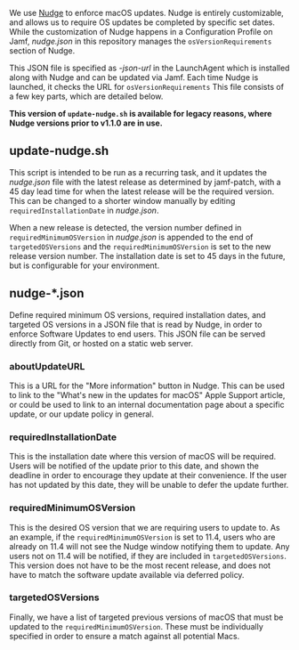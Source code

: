 We use [Nudge](https://github.com/macadmins/nudge) to enforce macOS updates. Nudge is entirely customizable, and allows us to require OS updates be completed by specific set dates. While the customization of Nudge happens in a Configuration Profile on Jamf, *nudge.json* in this repository manages the `osVersionRequirements` section of Nudge. 

This JSON file is specified as *-json-url* in the LaunchAgent which is installed along with Nudge and can be updated via Jamf. Each time Nudge is launched, it checks the URL for `osVersionRequirements` This file consists of a few key parts, which are detailed below. 

**This version of `update-nudge.sh` is available for legacy reasons, where Nudge versions prior to v1.1.0 are in use.**

## update-nudge.sh

This script is intended to be run as a recurring task, and it updates the *nudge.json* file with the latest release as determined by jamf-patch, with a 45 day lead time for when the latest release will be the required version. This can be changed to a shorter window manually by editing `requiredInstallationDate` in *nudge.json*. 

When a new release is detected, the version number defined in `requiredMinimumOSVersion` in *nudge.json* is appended to the end of `targetedOSVersions` and the `requiredMinimumOSVersion` is set to the new release version number. The installation date is set to 45 days in the future, but is configurable for your environment. 

## nudge-*.json

Define required minimum OS versions, required installation dates, and targeted OS versions in a JSON file that is read by Nudge, in order to enforce Software Updates to end users. This JSON file can be served directly from Git, or hosted on a static web server. 

### aboutUpdateURL

This is a URL for the "More information" button in Nudge. This can be used to link to the "What's new in the updates for macOS" Apple Support article, or could be used to link to an internal documentation page about a specific update, or our update policy in general. 

### requiredInstallationDate

This is the installation date where this version of macOS will be required. Users will be notified of the update prior to this date, and shown the deadline in order to encourage they update at their convenience. If the user has not updated by this date, they will be unable to defer the update further. 

### requiredMinimumOSVersion

This is the desired OS version that we are requiring users to update to. As an example, if the `requiredMinimumOSVersion` is set to 11.4, users who are already on 11.4 will not see the Nudge window notifying them to update. Any users not on 11.4 will be notified, if they are included in `targetedOSVersions`. This version does not have to be the most recent release, and does not have to match the software update available via deferred policy.

### targetedOSVersions

Finally, we have a list of targeted previous versions of macOS that must be updated to the `requiredMinimumOSVersion`. These must be individually specified in order to ensure a match against all potential Macs. 
